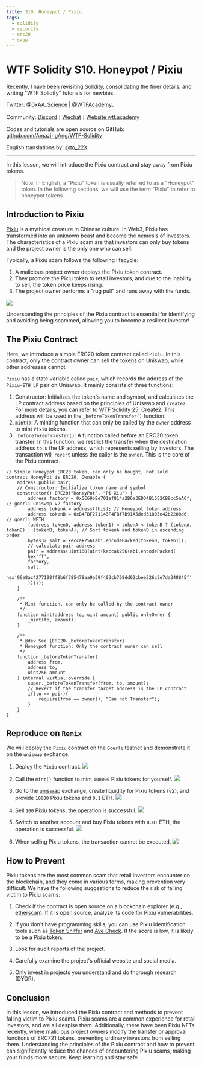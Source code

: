 ```yaml
---
title: S10. Honeypot / Pixiu
tags:
  - solidity
  - security
  - erc20
  - swap
---
```


# WTF Solidity S10. Honeypot / Pixiu

Recently, I have been revisiting Solidity, consolidating the finer details, and writing "WTF Solidity" tutorials for newbies.

Twitter: [@0xAA_Science](https://twitter.com/0xAA_Science) | [@WTFAcademy\_](https://twitter.com/WTFAcademy_)

Community: [Discord](https://discord.gg/5akcruXrsk)｜[Wechat](https://docs.google.com/forms/d/e/1FAIpQLSe4KGT8Sh6sJ7hedQRuIYirOoZK_85miz3dw7vA1-YjodgJ-A/viewform?usp=sf_link)｜[Website wtf.academy](https://wtf.academy)

Codes and tutorials are open source on GitHub: [github.com/AmazingAng/WTF-Solidity](https://github.com/AmazingAng/WTF-Solidity)

English translations by: [@to_22X](https://twitter.com/to_22X)

---

In this lesson, we will introduce the Pixiu contract and stay away from Pixiu tokens.

> Note: In English, a "Pixiu" token is usually referred to as a "Honeypot" token. In the following sections, we will use the term "Pixiu" to refer to honeypot tokens.

## Introduction to Pixiu

[Pixiu](https://en.wikipedia.org/wiki/Pixiu) is a mythical creature in Chinese culture. In Web3, Pixiu has transformed into an unknown beast and become the nemesis of investors. The characteristics of a Pixiu scam are that investors can only buy tokens and the project owner is the only one who can sell.

Typically, a Pixiu scam follows the following lifecycle:

1. A malicious project owner deploys the Pixiu token contract.
2. They promote the Pixiu token to retail investors, and due to the inability to sell, the token price keeps rising.
3. The project owner performs a "rug pull" and runs away with the funds.

![](./img/S10-1.png)

Understanding the principles of the Pixiu contract is essential for identifying and avoiding being scammed, allowing you to become a resilient investor!

## The Pixiu Contract

Here, we introduce a simple ERC20 token contract called `Pixiu`. In this contract, only the contract owner can sell the tokens on Uniswap, while other addresses cannot.

`Pixiu` has a state variable called `pair`, which records the address of the `Pixiu-ETH LP` pair on Uniswap. It mainly consists of three functions:

1. Constructor: Initializes the token's name and symbol, and calculates the LP contract address based on the principles of Uniswap and `create2`. For more details, you can refer to [WTF Solidity 25: Create2](https://github.com/AmazingAng/WTF-Solidity/blob/main/Languages/en/25_Create2_en/readme.md). This address will be used in the `_beforeTokenTransfer()` function.
2. `mint()`: A minting function that can only be called by the `owner` address to mint `Pixiu` tokens.
3. `_beforeTokenTransfer()`: A function called before an ERC20 token transfer. In this function, we restrict the transfer when the destination address `to` is the LP address, which represents selling by investors. The transaction will `revert` unless the caller is the `owner`. This is the core of the Pixiu contract.

```solidity
// Simple Honeypot ERC20 token, can only be bought, not sold
contract HoneyPot is ERC20, Ownable {
    address public pair;
    // Constructor: Initialize token name and symbol
    constructor() ERC20("HoneyPot", "Pi Xiu") {
        address factory = 0x5C69bEe701ef814a2B6a3EDD4B1652CB9cc5aA6f; // goerli uniswap v2 factory
        address tokenA = address(this); // Honeypot token address
        address tokenB = 0xB4FBF271143F4FBf7B91A5ded31805e42b2208d6; // goerli WETH
        (address token0, address token1) = tokenA < tokenB ? (tokenA, tokenB) : (tokenB, tokenA); // Sort tokenA and tokenB in ascending order
        bytes32 salt = keccak256(abi.encodePacked(token0, token1));
        // calculate pair address
        pair = address(uint160(uint(keccak256(abi.encodePacked(
        hex'ff',
        factory,
        salt,
        hex'96e8ac4277198ff8b6f785478aa9a39f403cb768dd02cbee326c3e7da348845f'
        )))));
    }

    /**
     * Mint function, can only be called by the contract owner
     */
    function mint(address to, uint amount) public onlyOwner {
        _mint(to, amount);
    }

    /**
     * @dev See {ERC20-_beforeTokenTransfer}.
     * Honeypot function: Only the contract owner can sell
     */
    function _beforeTokenTransfer(
        address from,
        address to,
        uint256 amount
    ) internal virtual override {
        super._beforeTokenTransfer(from, to, amount);
        // Revert if the transfer target address is the LP contract
        if(to == pair){
            require(from == owner(), "Can not Transfer");
        }
    }
}
```

## Reproduce on `Remix`

We will deploy the `Pixiu` contract on the `Goerli` testnet and demonstrate it on the `uniswap` exchange.

1. Deploy the `Pixiu` contract.
   ![](./img/S10-2.png)

2. Call the `mint()` function to mint `100000` Pixiu tokens for yourself.
   ![](./img/S10-3.png)

3. Go to the [uniswap](https://app.uniswap.org/#/add/v2/ETH) exchange, create liquidity for Pixiu tokens (v2), and provide `10000` Pixiu tokens and `0.1` ETH.
   ![](./img/S10-4.png)

4. Sell `100` Pixiu tokens, the operation is successful.
   ![](./img/S10-5.png)

5. Switch to another account and buy Pixiu tokens with `0.01` ETH, the operation is successful.
   ![](./img/S10-6.png)

6. When selling Pixiu tokens, the transaction cannot be executed.
   ![](./img/S10-7.png)

## How to Prevent

Pixiu tokens are the most common scam that retail investors encounter on the blockchain, and they come in various forms, making prevention very difficult. We have the following suggestions to reduce the risk of falling victim to Pixiu scams:

1. Check if the contract is open source on a blockchain explorer (e.g., [etherscan](https://etherscan.io/)). If it is open source, analyze its code for Pixiu vulnerabilities.

2. If you don't have programming skills, you can use Pixiu identification tools such as [Token Sniffer](https://tokensniffer.com/) and [Ave Check](https://ave.ai/check). If the score is low, it is likely to be a Pixiu token.

3. Look for audit reports of the project.

4. Carefully examine the project's official website and social media.

5. Only invest in projects you understand and do thorough research (DYOR).

## Conclusion

In this lesson, we introduced the Pixiu contract and methods to prevent falling victim to Pixiu scams. Pixiu scams are a common experience for retail investors, and we all despise them. Additionally, there have been Pixiu NFTs recently, where malicious project owners modify the transfer or approval functions of ERC721 tokens, preventing ordinary investors from selling them. Understanding the principles of the Pixiu contract and how to prevent can significantly reduce the chances of encountering Pixiu scams, making your funds more secure. Keep learning and stay safe.
